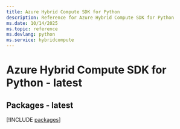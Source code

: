 ```yaml
---
title: Azure Hybrid Compute SDK for Python
description: Reference for Azure Hybrid Compute SDK for Python
ms.date: 10/14/2025
ms.topic: reference
ms.devlang: python
ms.service: hybridcompute
---
```

# Azure Hybrid Compute SDK for Python - latest
## Packages - latest
[!INCLUDE [packages](hybrid-compute-index.md)]